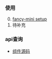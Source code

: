 ### 使用
0. [fancy-mini setup](./tutorial-0-getStarted.html)
1. 待补充

### api查询
- [组件源码](https://github.com/zhuanzhuanfe/fancy-mini/blob/master/src/components-wepy/TextAreaEle.wpy)